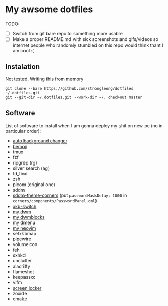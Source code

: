 # My awsome dotfiles

TODO:

 - [ ] Switch from git bare repo to something more usable
 - [ ] Make a proper README.md with sick screenshots and gifs/videos so internet people who randomly stumbled on this repo would think thant I am cool :(

## Instalation

Not tested. Writing this from memory

```console
git clone --bare https://github.com/strongleong/dotfiles ~/.dotfiles.git
git --git-dir ~/.dotfiles.git --work-dir ~/. checkout master
```

## Software

List of software to install when I am gonna deploy my shit on new pc (no in particular order):

 - [auto background changer](https://github.com/AlvinJian/auto_background_changer.git)
 - [bemoji](https://github.com/marty-oehme/bemoji)
 - tmux
 - fzf
 - ripgrep (rg)
 - silver search (ag)
 - fd_find
 - zsh
 - picom (original one)
 - sddm
 - [sddm-theme-corners](https://github.com/aczw/sddm-theme-corners) (put `passwordMaskDelay: 1000` in `corners/components/PasswordPanel.qml`)
 - [xkb-switch](https://github.com/grwlf/xkb-switch.git)
 - [my dwm](https://github.com/strongleong/dwm)
 - [my dwmblocks](https://github.com/strongleong/dwmblocks)
 - [my dmenu](https://github.com/strongleong/dmenu)
 - [my neovim](https://github.com/strongleong/neovim)
 - setxkbmap
 - pipewire
 - volumeicon
 - feh
 - sxhkd
 - unclutter
 - alacritty
 - flameshot
 - keepassxc
 - vifm
 - [screen locker](https://github.com/oakszyjrnrdy/betterlockscreen_rapid)
 - zoxide
 - cmake
